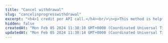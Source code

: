 ```yaml
---
title: "Cancel withdrawal"
slug: "cancelinprogresswithdrawal"
excerpt: "<h4>1 credit per API call.</h4><br/>\n<p>This method is helpful if you need to cancel the withdrawal if the blockchain transaction fails or is not yet processed.\nThis does not cancel already broadcast blockchain transaction, only Tatum internal withdrawal, and the ledger transaction, that was linked to this withdrawal.<br/>\nBy default, the transaction fee is included in the reverted transaction. There are situations, like sending ERC20 on ETH, TRC token on TRON, XLM or XRP based assets, when the fee should not be reverted, because e.g. the fee is in calculated\nin Ethereum and transaction was in ERC20 currency. In this situation, only the transaction amount should be reverted, not the fee.\n</p>"
hidden: false
createdAt: "Mon Feb 05 2024 11:38:10 GMT+0000 (Coordinated Universal Time)"
updatedAt: "Mon Feb 05 2024 11:38:14 GMT+0000 (Coordinated Universal Time)"
---
```

